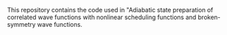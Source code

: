 This repository contains the code used in "Adiabatic state preparation of correlated wave functions with nonlinear scheduling functions and broken-symmetry wave functions.
